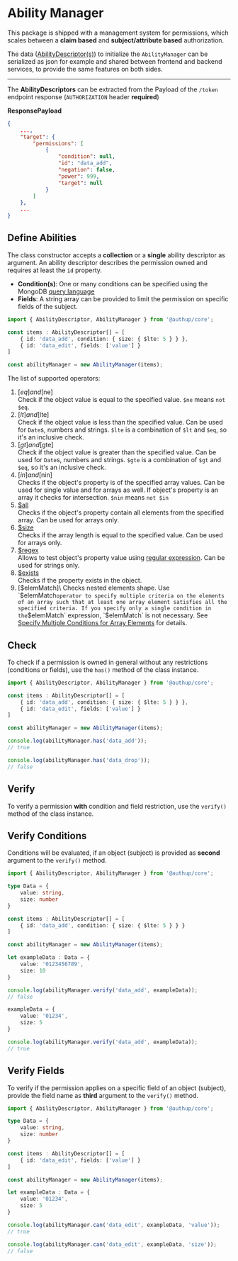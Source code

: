 # Ability Manager

This package is shipped with a management system for permissions,
which scales between a **claim based** and **subject/attribute based** authorization.

The data ([AbilityDescriptor(s)](api-reference-system.md#abilitydescriptor)) to initialize 
the `AbilityManager` can be serialized as json for example and shared between frontend and backend services,
to provide the same features on both sides.

---

The **AbilityDescriptors** can be extracted from the Payload of the `/token` endpoint response (`AUTHORIZATION` header **required**)

**ResponsePayload**

```json
{
    ...,
    "target": {
        "permissions": [
            {
                "condition": null,
                "id": "data_add",
                "negation": false,
                "power": 999,
                "target": null
            }
        ]
    },
    ...
}
```

## Define Abilities

The class constructor accepts a **collection** or a **single** ability descriptor as argument.
An ability descriptor describes the permission owned and requires at least the `id` property.

- **Condition(s)**: One or many conditions can be specified using the MongoDB [query language](http://docs.mongodb.org/manual/reference/operator/query/)
- **Fields**: A string array can be provided to limit the permission on specific fields of the subject.

```typescript
import { AbilityDescriptor, AbilityManager } from '@authup/core';

const items : AbilityDescriptor[] = [
    { id: 'data_add', condition: { size: { $lte: 5 } } },
    { id: 'data_edit', fields: ['value'] }
]

const abilityManager = new AbilityManager(items);
```

The list of supported operators:

1. [$eq] and [$ne]\
   Check if the object value is equal to the specified value. `$ne` means `not $eq`.
2. [$lt] and [$lte]\
   Check if the object value is less than the specified value. Can be used for `Date`s, numbers and strings. `$lte` is a combination of `$lt` and `$eq`, so it's an inclusive check.
3. [$gt] and [$gte]\
   Check if the object value is greater than the specified value. Can be used for `Date`s, numbers and strings. `$gte` is a combination of `$gt` and `$eq`, so it's an inclusive check.
4. [$in] and [$nin]\
   Checks if the object's property is of the specified array values. Can be used for single value and for arrays as well. If object's property is an array it checks for intersection. `$nin` means `not $in`
5. [$all]\
   Checks if the object's property contain all elements from the specified array. Can be used for arrays only.
6. [$size]\
   Checks if the array length is equal to the specified value. Can be used for arrays only.
7. [$regex]\
   Allows to test object's property value using [regular expression](https://en.wikipedia.org/wiki/Regular_expression). Can be used for strings only.
8. [$exists]\
   Checks if the property exists in the object.
9. [$elemMatch]\
   Checks nested elements shape. Use `$elemMatch` operator to specify multiple criteria on the elements of an array such that at least one array element satisfies all the specified criteria.
   If you specify only a single condition in the `$elemMatch` expression, `$elemMatch` is not necessary. See [Specify Multiple Conditions for Array Elements](https://docs.mongodb.com/manual/tutorial/query-arrays/#specify-multiple-criteria-for-array-elements) for details.

[$eq]: https://docs.mongodb.com/manual/reference/operator/query/eq
[$ne]: https://docs.mongodb.com/manual/reference/operator/query/ne
[$lt]: https://docs.mongodb.com/manual/reference/operator/query/lt
[$lte]: https://docs.mongodb.com/manual/reference/operator/query/lte
[$gt]: https://docs.mongodb.com/manual/reference/operator/query/gt
[$gte]: https://docs.mongodb.com/manual/reference/operator/query/gte
[$in]: https://docs.mongodb.com/manual/reference/operator/query/in
[$nin]: https://docs.mongodb.com/manual/reference/operator/query/nin
[$all]: https://docs.mongodb.com/manual/reference/operator/query/all
[$size]: https://docs.mongodb.com/manual/reference/operator/query/size
[$regex]: https://docs.mongodb.com/manual/reference/operator/query/regex
[$elemMatch]: https://docs.mongodb.com/manual/reference/operator/query/elemMatch
[$exists]: https://docs.mongodb.com/manual/reference/operator/query/exists

## Check 

To check if a permission is owned in general without any restrictions (conditions or fields), use the `has()` method of the class instance.

```typescript
import { AbilityDescriptor, AbilityManager } from '@authup/core';

const items : AbilityDescriptor[] = [
    { id: 'data_add', condition: { size: { $lte: 5 } } },
    { id: 'data_edit', fields: ['value'] }
]

const abilityManager = new AbilityManager(items);

console.log(abilityManager.has('data_add'));
// true

console.log(abilityManager.has('data_drop'));
// false
```

## Verify

To verify a permission **with** condition and field restriction, use the `verify()` method of the class instance.

## Verify Conditions

Conditions will be evaluated, if an object (subject) is provided as **second** argument to the `verify()` method.

```typescript
import { AbilityDescriptor, AbilityManager } from '@authup/core';

type Data = {
    value: string,
    size: number
}

const items : AbilityDescriptor[] = [
    { id: 'data_add', condition: { size: { $lte: 5 } } }
]

const abilityManager = new AbilityManager(items);

let exampleData : Data = {
    value: '0123456789',
    size: 10
}

console.log(abilityManager.verify('data_add', exampleData));
// false

exampleData = {
    value: '01234',
    size: 5
}

console.log(abilityManager.verify('data_add', exampleData));
// true
```

## Verify Fields

To verify if the permission applies on a specific field of an object (subject), provide the field name as **third** argument to the `verify()` method.

```typescript
import { AbilityDescriptor, AbilityManager } from '@authup/core';

type Data = {
    value: string,
    size: number
}

const items : AbilityDescriptor[] = [
    { id: 'data_edit', fields: ['value'] }
]

const abilityManager = new AbilityManager(items);

let exampleData : Data = {
    value: '01234',
    size: 5
}

console.log(abilityManager.can('data_edit', exampleData, 'value'));
// true

console.log(abilityManager.can('data_edit', exampleData, 'size'));
// false


```
